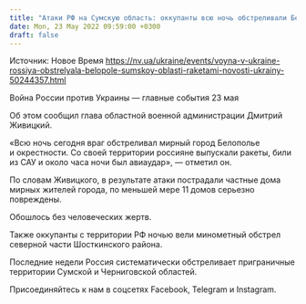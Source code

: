 ```yaml
---
title: "Атаки РФ на Сумскую область: оккупанты всю ночь обстреливали Белополье ракетами, был нанесен авиаудар"
date: Mon, 23 May 2022 09:59:00 +0300
draft: false
---
```

Источник: Новое Время https://nv.ua/ukraine/events/voyna-v-ukraine-rossiya-obstrelyala-belopole-sumskoy-oblasti-raketami-novosti-ukrainy-50244357.html


Война России против Украины — главные события 23 мая

 Об этом сообщил глава областной военной администрации Дмитрий Живицкий.

«Всю ночь сегодня враг обстреливал мирный город Белополье и окрестности. Со своей территории россияне выпускали ракеты, били из САУ и около часа ночи был авиаудар», — отметил он.

По словам Живицкого, в результате атаки пострадали частные дома мирных жителей города, по меньшей мере 11 домов серьезно повреждены.

Обошлось без человеческих жертв.

Также оккупанты с территории РФ ночью вели минометный обстрел северной части Шосткинского района.

Последние недели Россия систематически обстреливает приграничные территории Сумской и Черниговской областей.

Присоединяйтесь к нам в соцсетях Facebook, Telegram и Instagram.

